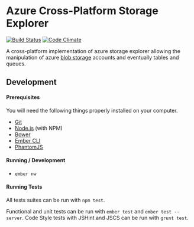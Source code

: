 # Azure Cross-Platform Storage Explorer
[![Build Status](https://travis-ci.org/azure-storage/xplat.svg)](https://travis-ci.org/azure-storage/xplat) [![Code Climate](https://codeclimate.com/github/azure-storage/xplat/badges/gpa.svg)](https://codeclimate.com/github/azure-storage/xplat)

A cross-platform implementation of azure storage explorer allowing the manipulation of azure [blob storage](http://azure.microsoft.com/en-us/documentation/articles/storage-introduction/) accounts and eventually tables and queues.

## Development
#### Prerequisites

You will need the following things properly installed on your computer.

* [Git](http://git-scm.com/)
* [Node.js](http://nodejs.org/) (with NPM)
* [Bower](http://bower.io/)
* [Ember CLI](http://www.ember-cli.com/)
* [PhantomJS](http://phantomjs.org/)

#### Running / Development

* `ember nw`

#### Running Tests
All tests suites can be run with `npm test`.

Functional and unit tests can be run with `ember test` and `ember test --server`. Code Style tests with JSHint and JSCS can be run with `grunt test`.
